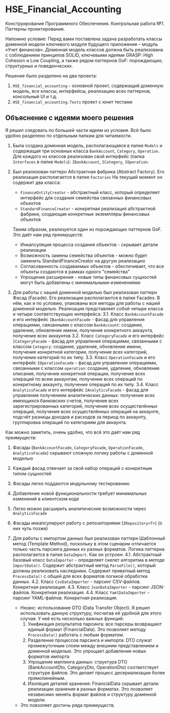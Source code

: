 ﻿# HSE_Financial_Accounting
Конструирование Программного Обеспечения. Контрольная работа №1. Паттерны проектирования. 

Напомню условие: Перед вами поставлена задача разработать классы доменной модели ключевого модуля будущего приложения – модуль «Учет финансов». Доменная модель классов должна быть реализована с соблюдением принципов SOLID, ключевыми идеями GRASP: High Cohesion и Low Coupling, а также рядом паттернов GoF: порождающих; структурных и поведенческих.

Решение было разделено на два проекта:

1. `HSE_financial_accounting` - основной проект, содержащий доменную модель, все классы, интерфейсы, реализацию всех паттернов, консольный UI и т.д.
2.  `HSE_financial_accounting.Tests` проект с юнит тестами
 
## Объяснение с идеями моего решения

Я решил следовать по большей части идеям из условия. Всё было удобно разделено по отдельным папкам для читаемости.
1. Была создана доменная модель, располагающаяся в папке `Models` и содержащая три основных класса `BankAccount`, `Category`, `Operation`. Для каждого из классов реализован свой интерфейс (папка `Interfaces` в папке `Models`): `IBankAccount`, `ICategory`, `IOperation`.
2. Был реализован паттерн Абстрактная фабрика (Abstract Factory). Его реализация располагается в папке `Factories` На текущий момент он содержит два класса:
   -  `FinanceEntityCreator` - абстрактный класс, который определяет интерфейс для создания семейства связанных финансовых объектов
   -   `StandardFinanceCreator` - конкретная реализация абстрактной фабрики, создающая конкретные экземпляры финансовых объектов

 
    Таким образом, реализуется один из порождающих паттернов GoF. Это даёт нам ряд преимуществ:
      - Инкапсуляция процесса создания объектов - скрывает детали реализации
      - Возможность замены семейства объектов - можно будет заменить StandardFinanceCreator на другую реализацию
      - Согласованность создаваемых объектов - обеспечивает, что все объекты создаются в рамках одного "семейства"
      - Упрощение расширения - новые типы финансовых сущностей могут быть добавлены с минимальными изменениями

3. Для работы с нашей доменной моделью был реализован паттерн Фасад (Facade). Его реализации располагаются в папке Facades. В нём, как и по условию, упакованы все методы для работы с нашей доменной моделью. Реализация представляет собой четыре класса и четыре соответствующих интерфейса:
   3.1. Класс `BankAccountFacade` и его интерфейс `IBankAccountFacade` - фасад для управления операциями, связанными с классом `BankAccount`: создание, удаление, обновление имени, получение конкретного аккаунта, получение всех аккаунтов
   3.2. Класс `CategoryFacade` и его интерфейс `ICategoryFacade` - фасад для управления операциями, связанными с классом `Category`: создание, удаление, обновление имени, получение конкретной категории, получение всех категорий, получение категорий по их типу.
   3.3. Класс `OperationFacade` и его интерфейс `IOperationFacade` - фасад для управления операциями, связанными с классом `operation`: создание, удаление, обновление описания, получение конкретной операции, получение всех операций по всем аккаунтам, получение всех операций по конкретному аккаунту, получение операций по их типу.
   3.4. Класс `AnalyticsFacade` и его интерфейс `IAnalyticsFacade` - фасад для управления получением аналитических данных: получение всех имеющихся банковских счетов, получение всех зарегистрированных категорий, получение всех осуществлённых операций, получение всех осуществлённых операций на аккаунте, подсчёт разницы доходов и расходов за период по аккаунту, группировка операций по категориям для аккаунта.

Как можно заметить, очень удобно, что всё это даёт нам ряд преимуществ:
 1. Фасады (`BankAccountFacade`, `CategoryFacade`, `OperationFacade`, `AnalyticsFacade`) скрывают сложную логику работы с доменной моделью
 2. Каждый фасад отвечает за свой набор операций с конкретным типом сущностей
 3. Фасады легко поддаются модульному тестированию
 4. Добавление новой функциональности требует минимальных изменений в клиентском коде
 5. Легко можно расширить аналитические возможности через `AnalyticsFacade`
 6. Фасады инкапсулируют работу с репозиториями (`IRepository<T>`) (о них чуть позже)


4. Для работы с импортом данных был реализован паттерн Шаблонный метод (Template Method), поскольку в этом сценарии отличается только часть парсинга данных из разных форматов. Логика паттерна располагается в папке `DataImport`. Как он устроен:
   4.1. Абстрактный базовый класс `DataImporter` - определяет скелет алгоритма в методе `ImportData()`. Содержит абстрактный метод `ParseFile()`, который должны реализовать наследники. Содержит приватный метод `ProcessData()` с общей для всех форматов логикой обработки данных.
   4.2. Класс `CsvDataImporter` - парсинг CSV-файлов. Конкретная реализация.
   4.3. Класс `JsonDataImporter` - парсинг JSON-файлов. Конкретная реализация.
   4.4. Класс `YamlDataImporter` - парсинг YAML-файлов. Конкретная реализация.
   - Нюанс: использование DTO (Data Transfer Object). Я решил использовать данную структуру, посчитав её удобной для этого случая. У неё есть несколько важных функций:
     1. Унификация результатов парсинга: все парсеры возвращают единый формат (FinancialData). Это позволяет методу `ProcessData()` работать с любым форматом.
     2. Разделение процессов парсинга и импорта: DTO служат промежуточным слоем между внешним представлением и доменной моделью. Это упрощает добавление новых форматов импорта
     3. Упрощение маппинга данных: структура DTO (BankAccountDto, CategoryDto, OperationDto) соответствует структуре файлов. Это делает процесс десериализации более прямолинейным.
     4. Изоляция деталей хранения: FinancialData скрывает детали реализации хранения в разных форматах. Это позволяет независимо менять формат файлов и структуру доменной модели.
   - Это повзоляет достичь ряда преимуществ.
